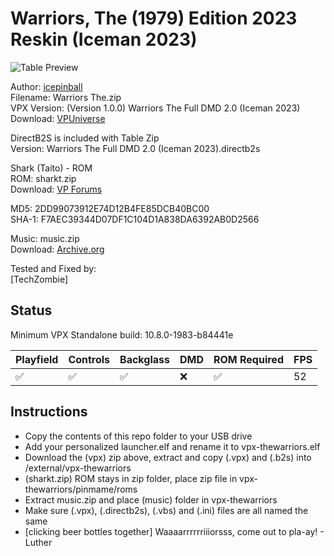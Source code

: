 # Warriors, The (1979) Edition 2023 Reskin (Iceman 2023)

![Table Preview](https://vpuniverse.com/screenshots/monthly_2023_09/WarriorsThe(Iceman2023)(Playfield).png.613d30f8ec7e72982304687c92cd86d3.png)

Author: [icepinball](https://vpuniverse.com/profile/4306-icepinball/)  
Filename:  Warriors The.zip  
VPX Version: (Version 1.0.0) Warriors The Full DMD 2.0 (Iceman 2023)  
Download: [VPUniverse](https://vpuniverse.com/files/file/15908-warriors-the-1979-edition-2023-reskin-iceman-2023/)

DirectB2S is included with Table Zip  
Version: Warriors The Full DMD 2.0 (Iceman 2023).directb2s
 
Shark (Taito) - ROM   
ROM: sharkt.zip  
Download: [VP Forums](https://www.vpforums.org/index.php?app=downloads&showfile=572)

MD5: 2DD99073912E74D12B4FE85DCB40BC00  
SHA-1: F7AEC39344D07DF1C104D1A838DA6392AB0D2566
  
Music: music.zip  
Download: [Archive.org](https://archive.org/details/music_20240912)

Tested and Fixed by:  
[TechZombie]

## Status 

Minimum VPX Standalone build: 10.8.0-1983-b84441e

| Playfield | Controls | Backglass | DMD | ROM Required | FPS | 
|-----------|----------|-----------|-----|--------------|-----|
| :white_check_mark: | :white_check_mark: | :white_check_mark: | :x: | :white_check_mark: | 52 |

## Instructions

- Copy the contents of this repo folder to your USB drive
- Add your personalized launcher.elf and rename it to vpx-thewarriors.elf
- Download the (vpx) zip above, extract and copy (.vpx) and (.b2s) into /external/vpx-thewarriors
- (sharkt.zip) ROM stays in zip folder, place zip file in vpx-thewarriors/pinmame/roms
- Extract music.zip and place (music) folder in vpx-thewarriors
- Make sure (.vpx), (.directb2s), (.vbs) and (.ini) files are all named the same
- [clicking beer bottles together] Waaaarrrrrriiiorsss, come out to pla-ay! - Luther
